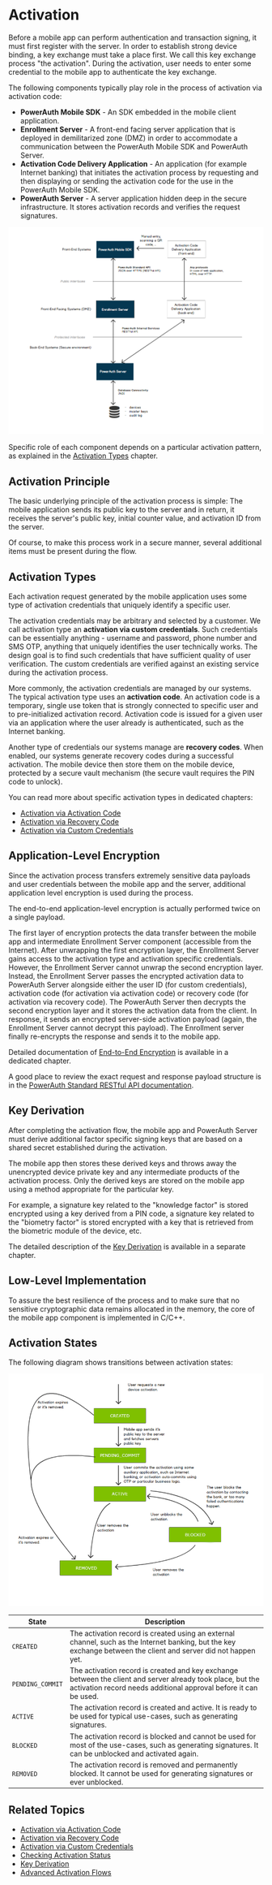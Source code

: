 # Activation

Before a mobile app can perform authentication and transaction signing, it must first register with the server. In order to establish strong device binding, a key exchange must take a place first. We call this key exchange process "the activation". During the activation, user needs to enter some credential to the mobile app to authenticate the key exchange.

The following components typically play role in the process of activation via activation code:

- **PowerAuth Mobile SDK** - An SDK embedded in the mobile client application.
- **Enrollment Server** - A front-end facing server application that is deployed in demilitarized zone (DMZ) in order to accommodate a communication between the PowerAuth Mobile SDK and PowerAuth Server.
- **Activation Code Delivery Application** - An application (for example Internet banking) that initiates the activation process by requesting and then displaying or sending the activation code for the use in the PowerAuth Mobile SDK.
- **PowerAuth Server** - A server application hidden deep in the secure infrastructure. It stores activation records and verifies the request signatures.

![Architecture Overview](./resources/images/arch_big_picture.png)

Specific role of each component depends on a particular activation pattern, as explained in the [Activation Types](#activation-types) chapter. 

## Activation Principle

The basic underlying principle of the activation process is simple: The mobile application sends its public key to the server and in return, it receives the server's public key, initial counter value, and activation ID from the server.

Of course, to make this process work in a secure manner, several additional items must be present during the flow.

## Activation Types

Each activation request generated by the mobile application uses some type of activation credentials that uniquely identify a specific user.

The activation credentials may be arbitrary and selected by a customer. We call activation type an **activation via custom credentials**. Such credentials can be essentially anything - username and password, phone number and SMS OTP, anything that uniquely identifies the user technically works. The design goal is to find such credentials that have sufficient quality of user verification. The custom credentials are verified against an existing service during the activation process.

More commonly, the activation credentials are managed by our systems. The typical activation type uses an **activation code**. An activation code is a temporary, single use token that is strongly connected to specific user and to pre-initialized activation record. Activation code is issued for a given user via an application where the user already is authenticated, such as the Internet banking.

Another type of credentials our systems manage are **recovery codes**. When enabled, our systems generate recovery codes during a successful activation. The mobile device then store them on the mobile device, protected by a secure vault mechanism (the secure vault requires the PIN code to unlock).

You can read more about specific activation types in dedicated chapters:

- [Activation via Activation Code](./Activation-via-Activation-Code.md)
- [Activation via Recovery Code](./Activation-via-Recovery-Code.md)
- [Activation via Custom Credentials](./Activation-via-Custom-Credentials.md)

## Application-Level Encryption

Since the activation process transfers extremely sensitive data payloads and user credentials between the mobile app and the server, additional application level encryption is used during the process.

The end-to-end application-level encryption is actually performed twice on a single payload.

The first layer of encryption protects the data transfer between the mobile app and intermediate Enrollment Server component (accessible from the Internet). After unwrapping the first encryption layer, the Enrollment Server gains access to the activation type and activation specific credentials. However, the Enrollment Server cannot unwrap the second encryption layer. Instead, the Enrollment Server passes the encrypted activation data to PowerAuth Server alongside either the user ID (for custom credentials), activation code (for activation via activation code) or recovery code (for activation via recovery code). The PowerAuth Server then decrypts the second encryption layer and it stores the activation data from the client. In response, it sends an encrypted server-side activation payload (again, the Enrollment Server cannot decrypt this payload). The Enrollment server finally re-encrypts the response and sends it to the mobile app.

Detailed documentation of [End-to-End Encryption](./End-To-End-Encryption.md) is available in a dedicated chapter.

A good place to review the exact request and response payload structure is in the [PowerAuth Standard RESTful API documentation](./Standard-RESTful-API.md#initiate-activation).

## Key Derivation

After completing the activation flow, the mobile app and PowerAuth Server must derive additional factor specific signing keys that are based on a shared secret established during the activation.

The mobile app then stores these derived keys and throws away the unencrypted device private key and any intermediate products of the activation process. Only the derived keys are stored on the mobile app using a method appropriate for the particular key.

For example, a signature key related to the "knowledge factor" is stored encrypted using a key derived from a PIN code, a signature key related to the "biometry factor" is stored encrypted with a key that is retrieved from the biometric module of the device, etc.

The detailed description of the [Key Derivation](./Key-derivation.md) is available in a separate chapter.

## Low-Level Implementation

To assure the best resilience of the process and to make sure that no sensitive cryptographic data remains allocated in the memory, the core of the mobile app component is implemented in C/C++.

## Activation States

The following diagram shows transitions between activation states:

![Activation Lifecycle](./resources/images/arch_activation_lifecycle.png)

| State              | Description |
|--------------------|-------------|
| `CREATED`          | The activation record is created using an external channel, such as the Internet banking, but the key exchange between the client and server did not happen yet. |
| `PENDING_COMMIT`   | The activation record is created and key exchange between the client and server already took place, but the activation record needs additional approval before it can be used. |
| `ACTIVE`           | The activation record is created and active. It is ready to be used for typical use-cases, such as generating signatures. |
| `BLOCKED`          | The activation record is blocked and cannot be used for most of the use-cases, such as generating signatures. It can be unblocked and activated again. |
| `REMOVED`          | The activation record is removed and permanently blocked. It cannot be used for generating signatures or ever unblocked. |

## Related Topics

- [Activation via Activation Code](./Activation-via-Activation-Code.md)
- [Activation via Recovery Code](./Activation-via-Recovery-Code.md)
- [Activation via Custom Credentials](./Activation-via-Custom-Credentials.md)
- [Checking Activation Status](./Activation-Status.md)
- [Key Derivation](./Key-derivation.md)
- [Advanced Activation Flows](Advanced-Activation-Flows)
